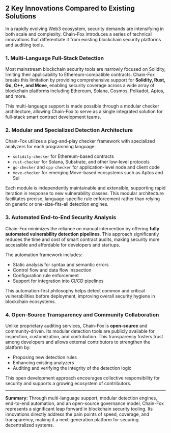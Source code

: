 ## **2 Key Innovations Compared to Existing Solutions**

In a rapidly evolving Web3 ecosystem, security demands are intensifying in both scale and complexity. Chain-Fox introduces a series of technical innovations that differentiate it from existing blockchain security platforms and auditing tools.

### **1. Multi-Language Full-Stack Detection**

Most mainstream blockchain security tools are narrowly focused on Solidity, limiting their applicability to Ethereum-compatible contracts. Chain-Fox breaks this limitation by providing comprehensive support for **Solidity, Rust, Go, C++, and Move**, enabling security coverage across a wide array of blockchain platforms including Ethereum, Solana, Cosmos, Polkadot, Aptos, and more.

This multi-language support is made possible through a modular checker architecture, allowing Chain-Fox to serve as a single integrated solution for full-stack smart contract development teams.

### **2. Modular and Specialized Detection Architecture**

Chain-Fox utilizes a plug-and-play checker framework with specialized analyzers for each programming language:

* `solidity-checker` for Ethereum-based contracts
* `rust-checker` for Solana, Substrate, and other low-level protocols
* `go-checker` and `cpp-checker` for application-level node and client code
* `move-checker` for emerging Move-based ecosystems such as Aptos and Sui

Each module is independently maintainable and extensible, supporting rapid iteration in response to new vulnerability classes. This modular architecture facilitates precise, language-specific rule enforcement rather than relying on generic or one-size-fits-all detection engines.

### **3. Automated End-to-End Security Analysis**

Chain-Fox minimizes the reliance on manual intervention by offering **fully automated vulnerability detection pipelines**. This approach significantly reduces the time and cost of smart contract audits, making security more accessible and affordable for developers and startups.

The automation framework includes:

* Static analysis for syntax and semantic errors
* Control flow and data flow inspection
* Configuration rule enforcement
* Support for integration into CI/CD pipelines

This automation-first philosophy helps detect common and critical vulnerabilities before deployment, improving overall security hygiene in blockchain ecosystems.

### **4. Open-Source Transparency and Community Collaboration**

Unlike proprietary auditing services, Chain-Fox is **open-source** and community-driven. Its modular detection tools are publicly available for inspection, customization, and contribution. This transparency fosters trust among developers and allows external contributors to strengthen the platform by:

* Proposing new detection rules
* Enhancing existing analyzers
* Auditing and verifying the integrity of the detection logic

This open development approach encourages collective responsibility for security and supports a growing ecosystem of contributors.

---

**Summary:**
Through multi-language support, modular detection engines, end-to-end automation, and an open-source governance model, Chain-Fox represents a significant leap forward in blockchain security tooling. Its innovations directly address the pain points of speed, coverage, and transparency, making it a next-generation platform for securing decentralized systems.
